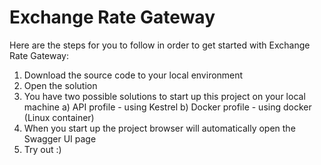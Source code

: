 # Exchange Rate Gateway

Here are the steps for you to follow in order to get started with Exchange Rate Gateway:

1. Download the source code to your local environment
2. Open the solution
3. You have two possible solutions to start up this project on your local machine
  a) API profile - using Kestrel
  b) Docker profile - using docker (Linux container)
4. When you start up the project browser will automatically open the Swagger UI page
5. Try out :)
